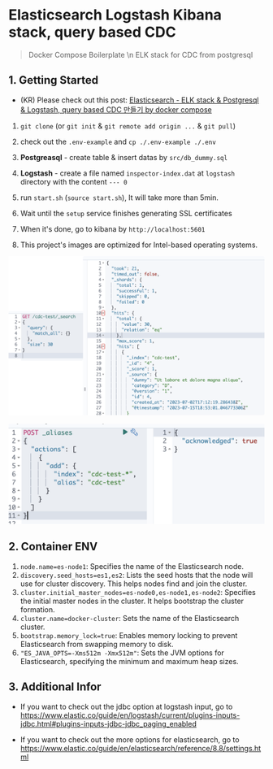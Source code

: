 # Elasticsearch Logstash Kibana stack, query based CDC

> Docker Compose Boilerplate \n
> ELK stack for CDC from postgresql

## 1. Getting Started

- (KR) Please check out this post: [Elasticsearch - ELK stack & Postgresql & Logstash, query based CDC 만들기 by docker compose
](https://velog.io/@qlgks1/Elasticsearch-ELK-stack-Postgresql-Logstash-query-based-CDC-%EB%A7%8C%EB%93%A4%EA%B8%B0-by-docker-compose)

1. `git clone` (or `git init` & `git remote add origin ...` & `git pull`)

2. check out the `.env-example` and `cp ./.env-example ./.env`

3. **Postgreasql** - create table & insert datas by `src/db_dummy.sql`

4. **Logstash** - create a file named `inspector-index.dat` at `logstash` directory with the content `--- 0`

5. run `start.sh` (`source start.sh`), It will take more than 5min.

6. Wait until the `setup` service finishes generating SSL certificates

7. When it's done, go to kibana by `http://localhost:5601`

8. This project's images are optimized for Intel-based operating systems.

![](./imgs/img1.png)

![](./imgs/img2.png)


## 2. Container ENV 

1. `node.name=es-node1`: Specifies the name of the Elasticsearch node.
2. `discovery.seed_hosts=es1,es2`: Lists the seed hosts that the node will use for cluster discovery. This helps nodes find and join the cluster.
3. `cluster.initial_master_nodes=es-node0,es-node1,es-node2`: Specifies the initial master nodes in the cluster. It helps bootstrap the cluster formation.
4. `cluster.name=docker-cluster`: Sets the name of the Elasticsearch cluster.
5. `bootstrap.memory_lock=true`: Enables memory locking to prevent Elasticsearch from swapping memory to disk.
6. `"ES_JAVA_OPTS=-Xms512m -Xmx512m"`: Sets the JVM options for Elasticsearch, specifying the minimum and maximum heap sizes.

## 3. Additional Infor

- If you want to check out the jdbc option at logstash input, go to https://www.elastic.co/guide/en/logstash/current/plugins-inputs-jdbc.html#plugins-inputs-jdbc-jdbc_paging_enabled

- If you want to check out the more options for elasticsearch, go to https://www.elastic.co/guide/en/elasticsearch/reference/8.8/settings.html